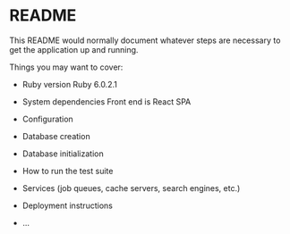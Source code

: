 # README

This README would normally document whatever steps are necessary to get the
application up and running.

Things you may want to cover:

* Ruby version
Ruby 6.0.2.1

* System dependencies
Front end is React SPA

* Configuration

* Database creation

* Database initialization

* How to run the test suite

* Services (job queues, cache servers, search engines, etc.)

* Deployment instructions

* ...
